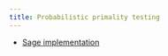 ```yaml
---
title: Probabilistic primality testing
---
```


  - [Sage implementation](https://cocalc.com/projects/49ff84e6-2108-4af7-8b75-1f17996aa5a0/files/PRIMALITY.sagews)
